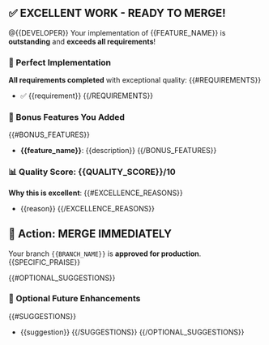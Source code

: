 ## ✅ EXCELLENT WORK - READY TO MERGE!

@{{DEVELOPER}} Your implementation of {{FEATURE_NAME}} is **outstanding** and **exceeds all requirements**!

### 🎯 Perfect Implementation

**All requirements completed** with exceptional quality:
{{#REQUIREMENTS}}
- ✅ {{requirement}}
{{/REQUIREMENTS}}

### 🚀 Bonus Features You Added

{{#BONUS_FEATURES}}
- **{{feature_name}}**: {{description}}
{{/BONUS_FEATURES}}

### 📊 Quality Score: {{QUALITY_SCORE}}/10

**Why this is excellent**:
{{#EXCELLENCE_REASONS}}
- {{reason}}
{{/EXCELLENCE_REASONS}}

## 🎉 Action: MERGE IMMEDIATELY

Your branch `{{BRANCH_NAME}}` is **approved for production**. {{SPECIFIC_PRAISE}}

{{#OPTIONAL_SUGGESTIONS}}
### 🔧 Optional Future Enhancements
{{#SUGGESTIONS}}
- {{suggestion}}
{{/SUGGESTIONS}}
{{/OPTIONAL_SUGGESTIONS}}